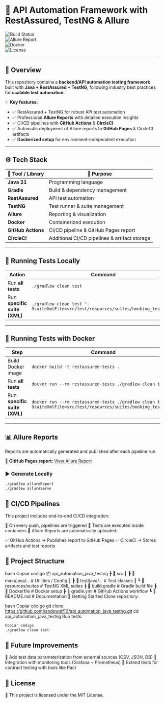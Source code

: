 # 🚀 API Automation Framework with RestAssured, TestNG & Allure

![Build Status](https://img.shields.io/github/actions/workflow/status/landowolf10/api_automation_java_testng/gradle.yml?branch=main)  
![Allure Report](https://img.shields.io/badge/Allure-Report-orange)  
![Docker](https://img.shields.io/badge/Docker-ready-blue)  
![License](https://img.shields.io/badge/license-MIT-green)

---

## 📖 Overview

This repository contains a **backend/API automation testing framework** built with **Java + RestAssured + TestNG**, following industry best practices for **scalable test automation**.

✨ **Key features:**
- ✅ RestAssured + TestNG for robust API test automation
- ✅ Professional **Allure Reports** with detailed execution insights
- ✅ CI/CD pipelines with **GitHub Actions** & **CircleCI**
- ✅ Automatic deployment of Allure reports to **GitHub Pages** & CircleCI artifacts
- ✅ **Dockerized setup** for environment-independent execution

---

## ⚙️ Tech Stack

| 🔧 Tool / Library   | 📌 Purpose |
|----------------------|------------|
| **Java 21**          | Programming language |
| **Gradle**           | Build & dependency management |
| **RestAssured**      | API test automation |
| **TestNG**           | Test runner & suite management |
| **Allure**           | Reporting & visualization |
| **Docker**           | Containerized execution |
| **GitHub Actions**   | CI/CD pipeline & GitHub Pages report |
| **CircleCI**         | Additional CI/CD pipelines & artifact storage |

---

## 🧪 Running Tests Locally

| Action | Command |
|--------|---------|
| Run **all tests** | `./gradlew clean test` |
| Run **specific suite (XML)** | `./gradlew clean test "-DsuiteXmlFile=src/test/resources/suites/booking_test.xml"` |

---

## 🐳 Running Tests with Docker

| Step | Command |
|------|---------|
| Build Docker image | `docker build -t restassured-tests .` |
| Run **all tests** | `docker run --rm restassured-tests ./gradlew clean test` |
| Run **specific suite (XML)** | `docker run --rm restassured-tests ./gradlew clean test "-DsuiteXmlFile=src/test/resources/suites/booking_test.xml"` |

---

## 📊 Allure Reports

Reports are automatically generated and published after each pipeline run.

🔗 **GitHub Pages report:** [View Allure Report](https://landowolf10.github.io/api_automation_java_testng/)

### ▶️ Generate Locally
```bash
./gradlew allureReport
./gradlew allureServe
```

## 🔄 CI/CD Pipelines
This project includes end-to-end CI/CD integration:

🔹 On every push, pipelines are triggered
🔹 Tests are executed inside containers
🔹 Allure Reports are automatically uploaded

✅ GitHub Actions → Publishes report to GitHub Pages
✅ CircleCI → Stores artifacts and test reports

## 📂 Project Structure
bash
Copiar código
📦 api_automation_java_testng
 ┣ 📂 src
 ┃ ┣ 📂 main/java/...         # Utilities / Config
 ┃ ┣ 📂 test/java/...         # Test classes
 ┃ ┗ 📂 resources/suites      # TestNG XML suites
 ┣ 📜 build.gradle            # Gradle build file
 ┣ 📜 Dockerfile              # Docker setup
 ┣ 📜 gradle.yml              # GitHub Actions workflow
 ┗ 📜 README.md               # Documentation
🚀 Getting Started
Clone repository:

bash
Copiar código
git clone https://github.com/landowolf10/api_automation_java_testng.git
cd api_automation_java_testng
Run tests:

```bash
Copiar código
./gradlew clean test
```

## 📌 Future Improvements
🔹 Add test data parameterization from external sources (CSV, JSON, DB)
🔹 Integration with monitoring tools (Grafana + Prometheus)
🔹 Extend tests for contract testing with tools like Pact

## 📝 License
📜 This project is licensed under the MIT License.

